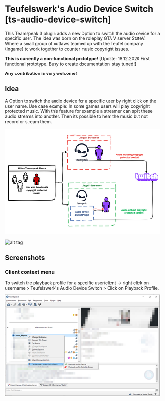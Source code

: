 # Teufelswerk's Audio Device Switch [ts-audio-device-switch]

This Teamspeak 3 plugin adds a new Option to switch the audio device for a specific user. The idea was born on the roleplay GTA V server StateV. Where a small group of outlaws teamed up with the Teufel company (Ingame) to work together to counter music copyright issues.

**This is currently a non-functional prototype!** [Update: 18.12.2020 First functional prototype. Busy to create documentation, stay tuned!]

**Any contribution is very welcome!**

## Idea

A Option to switch the audio device for a specific user by right click on the user name.
Use case example: In some games users will play copyright protected music. With this feature for example a streamer can split these audio streams into another. Then its possible to hear the music but not record or stream them.

![alt tag](https://github.com/jonasesser/ts-audio-device-switch/blob/main/docs/pics/idea.PNG)

![alt tag](https://github.com/jonasesser/ts-audio-device-switch/blob/main/docs/pics/Voicemeeter%20Example.png)


## Screenshots

### Client context menu
To switch the playback profile for a specific user/client -> right click on username > Teufelswerk's Audio Device Switch > Click on Playback Profile.

![alt tag](https://github.com/jonasesser/ts-audio-device-switch/blob/main/docs/pics/ts_client_menu.png)
